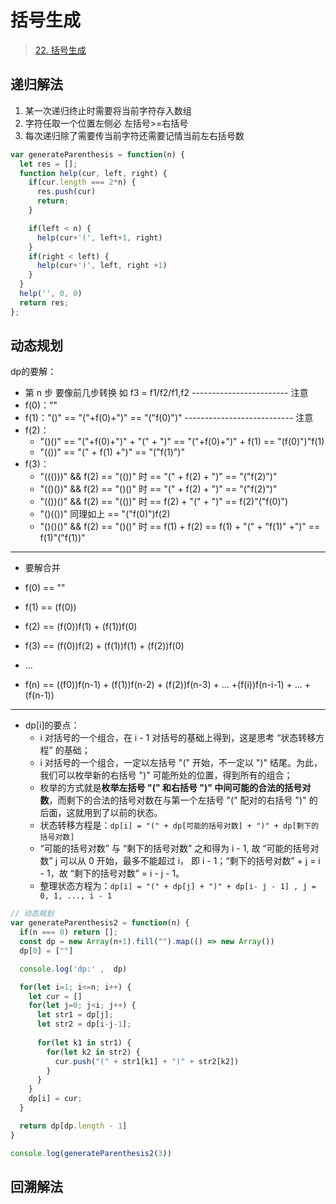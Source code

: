 # 括号生成

> [22. 括号生成](https://leetcode-cn.com/problems/generate-parentheses/)

## 递归解法

1. 某一次递归终止时需要将当前字符存入数组
2. 字符任取一个位置左侧必 左括号>=右括号
3. 每次递归除了需要传当前字符还需要记情当前左右括号数

```js
var generateParenthesis = function(n) {
  let res = [];
  function help(cur, left, right) {
    if(cur.length === 2*n) {
      res.push(cur)
      return;
    }

    if(left < n) {
      help(cur+'(', left+1, right)
    }
    if(right < left) {
      help(cur+')', left, right +1)
    }
  }
  help('', 0, 0)
  return res;
};
```

## 动态规划

dp的要解：

- 第 n 步 要像前几步转换 如 f3 = f1/f2/f1,f2 ------------------------ 注意
- f(0)：""
- f(1)："()" == "("+f(0)+")" == "("f(0)")" --------------------------- 注意
- f(2)：
  - "()()" == "("+f(0)+")" + "(" + ")" == "("+f(0)+")" + f(1)
  == "(f(0)")"f(1)
  - "(())"
  == "(" + f(1) +")"
  == "("f(1)")" 
- f(3)：
  -  "((()))" && f(2) == "(())" 时
  == "(" + f(2) + ")" == "("f(2)")"
  - "(()())" && f(2) == "()()" 时
  == "(" + f(2) + ")" == "("f(2)")"
  - "(())()" && f(2) == "(())" 时
  == f(2) + "(" + ")"
  == f(2)"("f(0)") 
  - "()(())" 同理如上
  == "("f(0)")f(2)
  - "()()()" && f(2) == "()()" 时
  == f(1) + f(2)
  == f(1) + "(" + "f(1)" +")"
  == f(1)"("f(1))" 

---
- 要解合并

- f(0) == ""
- f(1) == (f(0))
- f(2) == (f(0))f(1) + (f(1))f(0)
- f(3) == (f(0))f(2) + (f(1))f(1) + (f(2))f(0)
- ...
- f(n) == ((f0))f(n-1) + (f(1))f(n-2) + (f(2))f(n-3) + ... +(f(i))f(n-i-1) + ... + (f(n-1))

---

- dp[i]的要点：
  - i 对括号的一个组合，在 i - 1 对括号的基础上得到，这是思考 “状态转移方程” 的基础；
  - i 对括号的一个组合，一定以左括号 "(" 开始，不一定以 ")" 结尾。为此，我们可以枚举新的右括号 ")" 可能所处的位置，得到所有的组合；
  - 枚举的方式就是**枚举左括号 "(" 和右括号 ")" 中间可能的合法的括号对数**，而剩下的合法的括号对数在与第一个左括号 "(" 配对的右括号 ")" 的后面，这就用到了以前的状态。
  - 状态转移方程是：`dp[i] = "(" + dp[可能的括号对数] + ")" + dp[剩下的括号对数]`
  - “可能的括号对数” 与 “剩下的括号对数” 之和得为 i - 1, 故 “可能的括号对数” j 可以从 0 开始，最多不能超过 i， 即 i - 1；“剩下的括号对数” + j = i - 1，故 “剩下的括号对数” = i - j - 1。
  - 整理状态方程为：`dp[i] = "(" + dp[j] + ")" + dp[i- j - 1] , j = 0, 1, ..., i - 1`




```js
// 动态规划
var generateParenthesis2 = function(n) {
  if(n === 0) return [];
  const dp = new Array(n+1).fill("").map(() => new Array())
  dp[0] = [""]

  console.log('dp:' ,  dp)

  for(let i=1; i<=n; i++) {
    let cur = []
    for(let j=0; j<i; j++) {
      let str1 = dp[j];
      let str2 = dp[i-j-1];
      
      for(let k1 in str1) {
        for(let k2 in str2) {
          cur.push("(" + str1[k1] + ")" + str2[k2])
        }
      }
    }
    dp[i] = cur;
  }

  return dp[dp.length - 1]
}

console.log(generateParenthesis2(3))
```

## 回溯解法

